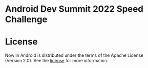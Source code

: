 Android Dev Summit 2022 Speed Challenge
==================

# License

Now in Android is distributed under the terms of the Apache License (Version 2.0). See the
[license](LICENSE) for more information.
